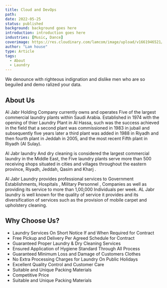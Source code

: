 ```yaml
---
title: Cloud and DevOps
path:
date: 2022-05-25
status: published
background: background goes here
introduction: introduction goes here
industries: [Music, Dance]
coverimage: https://res.cloudinary.com/lamcom/image/upload/v1661946521/lamhouse/icon/cloud-service_enexzc.png
author: "Lam house"
type: Article
tags:
  - About
  - Laundry
---
```


We denounce with righteous indignation and dislike men who are so beguiled and demo ralized your data.

<!--more-->

## About Us

Al Jabr Holding Company currently owns and operates Five of the largest commercial laundry plants within Saudi Arabia. Established in 1974 with the opening of thier Laundry Plant in Al Hassa, such was the success achieved in the field that a second plant was commissioned in 1983 in jubail and subsequently five years later a third plant was added in 1988 in Riyadh and then fourth plant in Jeddah in 2005, and the most recent Fifth plant in Riyadh (Al Sulay).

Al Jabr laundry And dry cleaning is considered the largest commercial laundry in the Middle East, the Five laundry plants serve more than 500 receiving shops situated in cities and villages throughout the eastern province, Riyadh, Jeddah, Qasim and Kharj .

Al Jabr Laundry provides professional services to Government Establishments, Hospitals , Military Personnel , Companies as well as providing its service to more than 1,00,000 Individuals per week. AL Jabr laundry is well known for the quality of service it provides and its diversification of services such as the provision of mobile carpet and upholstery cleaning.

## Why Choose Us?

- Laundry Services On Short Notice If and When Required for Contract
- Free Pickup and Delivery Per Agreed Schedule for Contract
- Guaranteed Proper Laundry & Dry Cleaning Services
- Ensured Application of Hygiene Standard Through All Process
- Guaranteed Minimum Loss and Damage of Customers Clothes
- No Extra Processing Charges for Laundry On Public Holidays
- Excellent Quality Control and Customer Care
- Suitable and Unique Packing Materials
- Competitive Price
- Suitable and Unique Packing Materials
